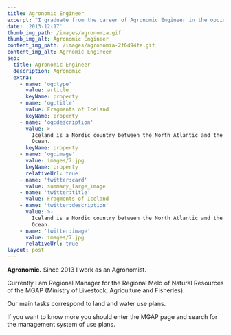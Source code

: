 ```yaml
---
title: Agronomic Engineer
excerpt: "I graduate from the career of Agronomic Engineer in the opcion Agricultural - Livestock in\_2013."
date: '2013-12-17'
thumb_img_path: /images/agronomia.gif
thumb_img_alt: Agronomic Engineer
content_img_path: /images/agronomia-2f6d94fe.gif
content_img_alt: Agrnomic Engineer
seo:
  title: Agronomic Engineer
  description: Agronomic
  extra:
    - name: 'og:type'
      value: article
      keyName: property
    - name: 'og:title'
      value: Fragments of Iceland
      keyName: property
    - name: 'og:description'
      value: >-
        Iceland is a Nordic country between the North Atlantic and the Arctic
        Ocean.
      keyName: property
    - name: 'og:image'
      value: images/7.jpg
      keyName: property
      relativeUrl: true
    - name: 'twitter:card'
      value: summary_large_image
    - name: 'twitter:title'
      value: Fragments of Iceland
    - name: 'twitter:description'
      value: >-
        Iceland is a Nordic country between the North Atlantic and the Arctic
        Ocean.
    - name: 'twitter:image'
      value: images/7.jpg
      relativeUrl: true
layout: post
---
```

**Agronomic.** Since 2013 I work as an Agronomist. 

Currently I am Regional Manager for the Regional Melo of Natural Resources of the MGAP (Ministry of Livestock, Agriculture and Fisheries). 

Our main tasks correspond to land and water use plans.

If you want to know more you should enter the MGAP page and search for the management system of use plans.